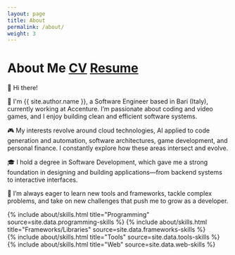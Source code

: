 ```yaml
---
layout: page
title: About
permalink: /about/
weight: 3
---
```



# **About Me** <span><a href="/assets/cv.pdf" class="btn btn-info" id="cv-button">CV</a></span> <span><a href="/assets/resume.pdf" class="btn btn-info" id="cv-button">Resume</a></span>
:wave: Hi there!

:pushpin: I'm {{ site.author.name }}, a Software Engineer based in Bari (Italy), currently working at Accenture. I’m passionate about coding and video games, and I enjoy building clean and efficient software systems.

:video_game: My interests revolve around cloud technologies, AI applied to code generation and automation, software architectures, game development, and personal finance. I constantly explore how these areas intersect and evolve.

:mortar_board: I hold a degree in Software Development, which gave me a strong foundation in designing and building applications—from backend systems to interactive interfaces.

:rocket: I’m always eager to learn new tools and frameworks, tackle complex problems, and take on new challenges that push me to grow as a developer.

<div class="row skills-row">
{% include about/skills.html title="Programming" source=site.data.programming-skills %}
{% include about/skills.html title="Frameworks/Libraries" source=site.data.frameworks-skills %}
</div>
<div class="row skills-row">
{% include about/skills.html title="Tools" source=site.data.tools-skills %}
{% include about/skills.html title="Web" source=site.data.web-skills %}
</div>